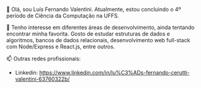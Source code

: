 👋 Olá, sou Luís Fernando Valentini. Atualmente, estou concluindo o 4º período de Ciência da Computação na UFFS.

👀 Tenho interesse em diferentes áreas de desenvolvimento, ainda tentando encontrar minha favorita. Gosto de estudar estruturas de dados e algoritmos, bancos de dados relacionais, desenvolvimento web full-stack com Node/Express e React.js, entre outros.

📫 Outras redes profissionais:
* Linkedin: https://www.linkedin.com/in/lu%C3%ADs-fernando-cerutti-valentini-63760322b/

<!---
valentiniluis/valentiniluis is a ✨ special ✨ repository because its `README.md` (this file) appears on your GitHub profile.
You can click the Preview link to take a look at your changes.
--->
